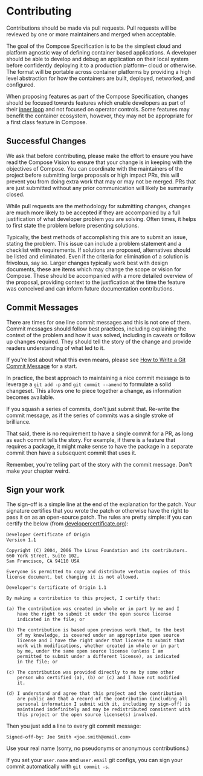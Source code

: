 # Contributing

Contributions should be made via pull requests. Pull requests will be reviewed
by one or more maintainers and merged when acceptable.

The goal of the Compose Specification is to be the simplest cloud and platform 
agnostic way of defining container based applications. A developer should be able 
to develop and debug an application on their local system before confidently deploying 
it to a production platform– cloud or otherwise. The format will be portable across 
container platforms by providing a high level abstraction for how the containers are 
built, deployed, networked, and configured.

When proposing features as part of the Compose Specification, changes should be focused 
towards features which enable developers as part of their [inner loop](https://docs.microsoft.com/en-us/dotnet/architecture/containerized-lifecycle/design-develop-containerized-apps/docker-apps-inner-loop-workflow)
 and not focused on operator controls. 
Some features may benefit the container ecosystem, however, they may not be appropriate 
for a first class feature in Compose.

## Successful Changes

We ask that before contributing, please make the effort to ensure you have read the 
Compose Vision to ensure that your change is in keeping with the objectives of Compose. 
You can coordinate with the maintainers of the project before submitting large proposals 
or high impact PRs, this will prevent you from doing extra work that may or may not be merged.
PRs that are just submitted without any prior communication will likely be summarily closed.

While pull requests are the methodology for submitting changes, changes are much more 
likely to be accepted if they are accompanied by a full justification of what developer 
problem you are solving. Often times, it helps to first state the problem before presenting 
solutions.

Typically, the best methods of accomplishing this are to submit an issue, stating the 
problem. This issue can include a problem statement and a checklist with requirements. 
If solutions are proposed, alternatives should be listed and eliminated. Even if the 
criteria for elimination of a solution is frivolous, say so.
Larger changes typically work best with design documents, these are items which may 
change the scope or vision for Compose. These should be accompanied with a more detailed 
overview of the proposal, providing context to the justfication at the time the feature 
was conceived and can inform future documentation contributions.

## Commit Messages

There are times for one line commit messages and this is not one of them.
Commit messages should follow best practices, including explaining the context
of the problem and how it was solved, including in caveats or follow up changes
required. They should tell the story of the change and provide readers
understanding of what led to it.

If you're lost about what this even means, please see [How to Write a Git
Commit Message](http://chris.beams.io/posts/git-commit/) for a start.

In practice, the best approach to maintaining a nice commit message is to
leverage a `git add -p` and `git commit --amend` to formulate a solid
changeset. This allows one to piece together a change, as information becomes
available.

If you squash a series of commits, don't just submit that. Re-write the commit
message, as if the series of commits was a single stroke of brilliance.

That said, there is no requirement to have a single commit for a PR, as long as
each commit tells the story. For example, if there is a feature that requires a
package, it might make sense to have the package in a separate commit then have
a subsequent commit that uses it.

Remember, you're telling part of the story with the commit message. Don't make
your chapter weird.

## Sign your work

The sign-off is a simple line at the end of the explanation for the patch. Your
signature certifies that you wrote the patch or otherwise have the right to pass
it on as an open-source patch. The rules are pretty simple: if you can certify
the below (from [developercertificate.org](http://developercertificate.org/)):

```
Developer Certificate of Origin
Version 1.1

Copyright (C) 2004, 2006 The Linux Foundation and its contributors.
660 York Street, Suite 102,
San Francisco, CA 94110 USA

Everyone is permitted to copy and distribute verbatim copies of this
license document, but changing it is not allowed.

Developer's Certificate of Origin 1.1

By making a contribution to this project, I certify that:

(a) The contribution was created in whole or in part by me and I
    have the right to submit it under the open source license
    indicated in the file; or

(b) The contribution is based upon previous work that, to the best
    of my knowledge, is covered under an appropriate open source
    license and I have the right under that license to submit that
    work with modifications, whether created in whole or in part
    by me, under the same open source license (unless I am
    permitted to submit under a different license), as indicated
    in the file; or

(c) The contribution was provided directly to me by some other
    person who certified (a), (b) or (c) and I have not modified
    it.

(d) I understand and agree that this project and the contribution
    are public and that a record of the contribution (including all
    personal information I submit with it, including my sign-off) is
    maintained indefinitely and may be redistributed consistent with
    this project or the open source license(s) involved.
```

Then you just add a line to every git commit message:

    Signed-off-by: Joe Smith <joe.smith@email.com>

Use your real name (sorry, no pseudonyms or anonymous contributions.)

If you set your `user.name` and `user.email` git configs, you can sign your
commit automatically with `git commit -s`.


